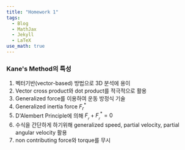 ```yaml
---
title: "Homework 1"
tags:
  - Blog
  - MathJax
  - Jekyll
  - LaTeX
use_math: true
---
```

### Kane's Method의 특성
1. 벡터기반(vector-based) 방법으로 3D 분석에 용이
2. Vector cross product와 dot product를 적극적으로 활용
3. Generalized force를 이용하여 운동 방정식 기술
4. Generalized inertia force ${F}^{*}_{r}$
5. D'Alembert Principle에 의해 
   ${F}^{}__{r}+{F}^{*}__{r}=0$
6. 수식을 간단하게 하기위해 generalized speed, partial velocity, partial angular velocity 활용
7. non contributing force와 torque를 무시
